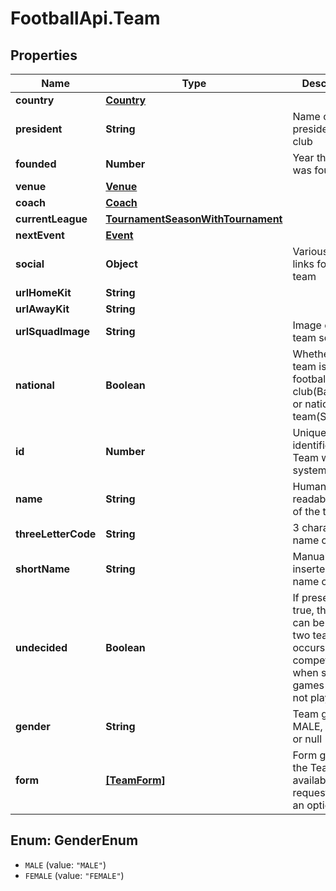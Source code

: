 # FootballApi.Team

## Properties
Name | Type | Description | Notes
------------ | ------------- | ------------- | -------------
**country** | [**Country**](Country.md) |  | 
**president** | **String** | Name of the president of the club | [optional] 
**founded** | **Number** | Year the club was founded | [optional] 
**venue** | [**Venue**](Venue.md) |  | [optional] 
**coach** | [**Coach**](Coach.md) |  | [optional] 
**currentLeague** | [**TournamentSeasonWithTournament**](TournamentSeasonWithTournament.md) |  | [optional] 
**nextEvent** | [**Event**](Event.md) |  | [optional] 
**social** | **Object** | Various social links for the team | [optional] 
**urlHomeKit** | **String** |  | [optional] 
**urlAwayKit** | **String** |  | [optional] 
**urlSquadImage** | **String** | Image of the team squad | [optional] 
**national** | **Boolean** | Whether the team is a football club(Barcelona) or national team(Spain) | 
**id** | **Number** | Unique identifier of the Team within the system | 
**name** | **String** | Human readable name of the team | 
**threeLetterCode** | **String** | 3 character name of team | [optional] 
**shortName** | **String** | Manually inserted short name of team | [optional] 
**undecided** | **Boolean** | If present and &#x3D; true, the team can be one of two teams. This occurs in cup competitions when some games are still not played | [optional] 
**gender** | **String** | Team gender, MALE, FEMALE or null | [optional] 
**form** | [**[TeamForm]**](TeamForm.md) | Form guide for the Team if available and requested as an option | [optional] 

<a name="GenderEnum"></a>
## Enum: GenderEnum

* `MALE` (value: `"MALE"`)
* `FEMALE` (value: `"FEMALE"`)

